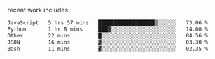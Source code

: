 
<!--<img width="1415" height="100" alt="blu" src="https://github.com/rdsilva01/rdsilva01/assets/101207588/deb060e5-d035-4f09-b511-e3f50605b207">-->

<!-- \> Enthusiastic about developing and building solutions <br>
\> Computer Science and Engineering @ UBI -->

<!-- <a href="https://www.rodrigosilva.live/">personal website</a> 🏁 -->

<!-- ![](https://komarev.com/ghpvc/?username=rdsilva01) -->

recent work includes:
<!--START_SECTION:waka-->

```txt
JavaScript   5 hrs 57 mins   ██████████████████▒░░░░░░   73.06 %
Python       1 hr 8 mins     ███▓░░░░░░░░░░░░░░░░░░░░░   14.00 %
Other        22 mins         █░░░░░░░░░░░░░░░░░░░░░░░░   04.56 %
JSON         16 mins         ▓░░░░░░░░░░░░░░░░░░░░░░░░   03.30 %
Bash         11 mins         ▓░░░░░░░░░░░░░░░░░░░░░░░░   02.35 %
```

<!--END_SECTION:waka-->


